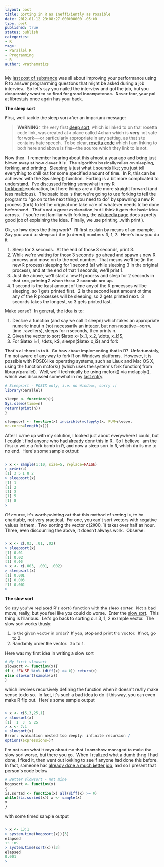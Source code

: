 ```yaml
---
layout: post
title: Sorting in R as Inefficiently as Possible
date: 2012-01-12 23:08:27.000000000 -05:00
type: post
published: true
status: publish
categories:
- R
tags:
- Parallel R
- Programming
- R
author: wrathematics
---
```



My [last post of
substance](http://librestats.com/2012/01/10/honing-your-r-skills-for-job-interviews/ "Honing Your R Skills for Job Interviews")
was all about improving your performance using R to answer programming
questions that might be asked during a job interview.  So let's say you
nailed the interview and got the job, but you desperately want to be
fired for grand incompetence.  Never fear, your pal at librestats once
again has your back.

**The sleep sort**

First, we'll tackle the sleep sort after an important message:

> **WARNING:**  the very first [sleep
> sort](http://rosettacode.org/wiki/Sorting_algorithms/Sleep_sort),
> which is linked to on that rosetta code link, was created at a place
> called 4chan which is **very** not safe for work---or particularly
> appropriate in any setting, as that site contains hate speech.  To be
> clear, [rosetta
> code](http://rosettacode.org/wiki/Welcome_to_Rosetta_Code) which I am
> linking to both here and above is fine--the source which they link to
> is not.

Now then.  I remember hearing about this almost a year ago and being
just blown away at how clever it is.  The algorithm basically relies on
sleeping, forking, and printing.  Sleeping is just what it sounds like;
you just tell everything to chill out for some specified amount of
time.  In R, this can be achieved with the Sys.sleep() function. 
Forking is a bit more complicated to understand.  I've discussed forking
somewhat in my [R
forkbomb](http://librestats.com/2011/09/14/r-fork-bomb/ "R Fork Bomb")explanation,
but here things are a little more straight forward (and less
malicious).  The basic idea is that we're going to use forking to tell
the program to "go on to the next thing you need to do" by spawning a
new R process (fork) to let the original one take care of whatever needs
to be done beforehand.  That's not a great explanation, but I think it
gets the basic idea across.  If you're not familiar with forking, the
[wikipedia
page](https://en.wikipedia.org/wiki/Fork_%28operating_system%29) does a
pretty good job of explaining the idea.  Finally, we use printing...with
print().

Ok, so how does the thing work?  I'll first explain by means of an
example.  Say you want to sleepsort the (ordered) numbers 3, 1, 2. 
Here's how you do it

1.  Sleep for 3 seconds.  At the end of those 3 seconds, print 3.
2.  While we're waiting for those 3 seconds, go ahead and spawn a new R
    process and move on to the next number.  That means we'll be (in the
    new R process) sleeping for 1 second (all while sleeping 3 in the
    original process), and at the end of that 1 seconds, we'll print 1.
3.  Just like above, we'll start a new R process and sleep for 2 seconds
    in that one, printing 2 when those 2 seconds are up.
4.  1 second is the least amount of time any of the R processes will be
    sleeping, so 1 gets printed first.  2 is the second least amount of
    time any of the R processes will be sleeping, so 2 gets printed
    next.  3 seconds takes the longest, so 3 gets printed last.

Make sense?  In general, the idea is to:

1.  Declare a function (and say we call it sleepn) which takes an
    appropriate numeric input n (not necessarily an integer, but
    non-negative--sorry, time travellers), sleeps for n seconds, then
    prints n.
2.  Given the vector to sort \$latex x=[x_1, x_2, \\dots, x_k]\$,
3.  For \$latex i=1, \\dots, k\$, sleepn(\$latex x_i\$) and fork

That's all there is to it.  So how about implementing that in R? 
Unfortunately, I'm not aware of any way to fork R on Windows platforms. 
However, it is possible with POSIX-like operating systems, such as Linux
and Mac OS X, using the function mcfork() (which uses the system's fork
function) from library(parallel).  Well, we'll technically be using
mcfork() via mclapply(), which was discussed somewhat in my [last
entry](http://librestats.com/2012/01/10/honing-your-r-skills-for-job-interviews/ "Honing Your R Skills for Job Interviews").

```r
# Sleepsort - POSIX only, i.e. no Windows, sorry :[
library(parallel)

sleepn <- function(n){
Sys.sleep(time=n)
return(print(n))
}

sleepsort <- function(x) invisible(mclapply(x, FUN=sleepn,
mc.cores=length(x)))
```

After I came up with my solution, I looked just about everywhere I
could, but I couldn't find anyone who had already done this in R.  So I
believe I am the first to write a fork bomb in R, and now a sleep sort
in R, which thrills me to no end.  Here's some sample output:

```r

> x <- sample(1:10, size=5, replace=FALSE)
> print(x)
[1] 3 5 1 8 2
> sleepsort(x)
[1] 1
[1] 2
[1] 3
[1] 5
[1] 8
>
```

Of course, it's worth pointing out that this method of sorting is, to be
charitable, not very practical.  For one, you can't sort vectors with
negative values in them.  Two, sorting the vector c(2000, 1) takes over
half an hour.  Three, even discounting the above, it doesn't always
work.  Observe:

```r

> x <- c(.03, .01, .02)
> sleepsort(x)
[1] 0.01
[1] 0.02
[1] 0.03
> x <- c(.003, .001, .002)
> sleepsort(x)
[1] 0.001
[1] 0.003
[1] 0.002
>
```

**The slow sort**

So say you've replaced R's sort() function with the sleep sorter.  Not a
bad move, really, but you feel like you could do worse.  Enter the [slow
sort](https://en.wikipedia.org/wiki/Bogosort).  This thing is
hilarious.  Let's go back to sorting our 3, 1, 2 example vector.  The
slow sort works thusly:

1.  Is the given vector in order?  If yes, stop and print the vector. 
    If not, go to 2.
2.  Randomly order the vector.  Go to 1.

Here was my first idea in writing a slow sort:

```r
# My first slowsort
slowsort <- function(x){
if ( !FALSE %in% (diff(x) >= 0)) return(x)
else slowsort(sample(x))
}
```

which involves recursively defining the function when it doesn't really
make sense to do so.  In fact, it's such a bad idea to do it this way,
you can even make R flip out.  Here's some sample output:

```r

> x <- c(5,3,25,1)
> slowsort(x)
[1]  1  3  5 25
> x <- 7:1
> slowsort(x)
Error: evaluation nested too deeply: infinite recursion /
options(expressions=)?

```

I'm not sure what it says about me that I somehow managed to make the
slow sort worse, but there you go.  When I realized what a dumb thing I
had done, I fixed it, then went out looking to see if anyone had done
this before.  In fact, someone had [already done a much better
job](http://rosettacode.org/wiki/Sorting_algorithms/Bogosort#R), and so
I present that person's code below

```r
# Better slowsort - not mine
bogosort <- function(x)
{
is.sorted <- function(x) all(diff(x) >= 0)
while(!is.sorted(x)) x <- sample(x)
x
}
```

with some timed sample output

```r

> x <- 10:1
> system.time(bogosort(x))[3]
elapsed
13.105
> system.time(sort(x))[3]
elapsed
0.001
>

```

